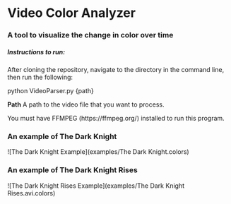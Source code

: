 # Video Color Analyzer
<h3> A tool to visualize the change in color over time </h3>

<h5>Instructions to run:</h5>

<p>After cloning the repository, navigate to the directory in the command line, then run the following:</p>
<p>python VideoParser.py {path}</p>

<p><b>Path</b> A path to the video file that you want to process.</p>

<p>You must have FFMPEG (https://ffmpeg.org/) installed to run this program.</p>


<h3>An example of The Dark Knight</h3>
![The Dark Knight Example](examples/The Dark Knight.colors)

<h3>An example of The Dark Knight Rises</h3>
![The Dark Knight Rises Example](examples/The Dark Knight Rises.avi.colors)
